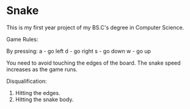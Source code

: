 # Snake
This is my first year project of my BS.C's degree in Computer Science. 

Game Rules:
 
By pressing: a - go left
	     d - go right 
	     s - go down
	     w - go up

You need to avoid touching the edges of the board.
The snake speed increases as the game runs. 

Disqualification:
1. Hitting the edges. 
2. Hitting the snake body. 